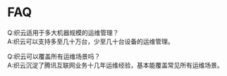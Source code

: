 # FAQ #


Q:织云适用于多大机器规模的运维管理？  
A:织云可以支持多至几十万台，少至几十台设备的运维管理。

Q:织云可以覆盖所有运维场景吗？  
A:织云沉淀了腾讯互联网业务十几年运维经验，基本能覆盖常见所有运维场景。
